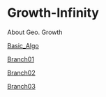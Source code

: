 # Growth-Infinity
About Geo. Growth

[Basic_Algo](https://oncelab.github.io/Growth-Infinity/Playground/Growth_Basic)

[Branch01](https://oncelab.github.io/Growth-Infinity/Playground/Branch01)

[Branch02](https://oncelab.github.io/Growth-Infinity/Playground/Branch02)

[Branch03](https://oncelab.github.io/Growth-Infinity/Playground/Branch03)
